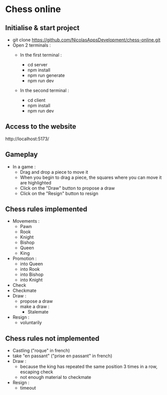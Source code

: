 # Chess online
## Initialise & start project
- git clone https://github.com/NicolasAppsDevelopment/chess-online.git
- Open 2 terminals :
   - In the first terminal :
     - cd server
     - npm install
     - npm run generate
     - npm run dev

   - In the second terminal :
     - cd client
     - npm install
     - npm run dev

## Access to the website
http://localhost:5173/

## Gameplay
- In a game :
    - Drag and drop a piece to move it
    - When you begin to drag a piece, the squares where you can move it are highlighted
    - Click on the "Draw" button to propose a draw
    - Click on the "Resign" button to resign

## Chess rules implemented
- Movements :
    - Pawn
    - Rook
    - Knight
    - Bishop
    - Queen
    - King
- Promotion :
    - into Queen
    - into Rook
    - into Bishop
    - into Knight
- Check
- Checkmate
- Draw :
    - propose a draw
    - make a draw :
        - Stalemate
- Resign :
    - voluntarily 

## Chess rules not implemented
- Castling ("roque" in french)
- take "en passant" ("prise en passant" in french)
- Draw :
    - because the king has repeated the same position 3 times in a row, escaping check
    - not enough material to checkmate
- Resign :
    - timeout